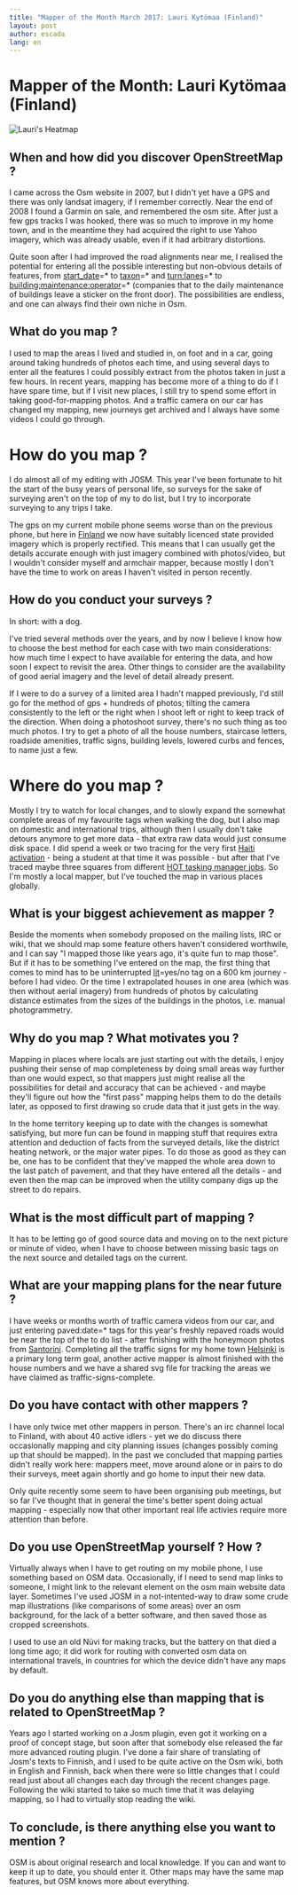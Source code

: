 ```yaml
---
title: "Mapper of the Month March 2017: Lauri Kytömaa (Finland)"
layout: post
author: escada
lang: en
---
```


# Mapper of the Month: Lauri Kytömaa (Finland)

![Lauri's Heatmap](https://photos.smugmug.com/OSM/Screenshots/Mapper-in-the-Spotlight/Lauri-Kytömaa/i-9P9QfLW/0/O/osmheatmapalv.png)

## When and how did you discover OpenStreetMap ?

I came across the Osm website in 2007, but I didn't yet have a GPS and
there was only landsat imagery, if I remember correctly. Near the end
of 2008 I found a Garmin on sale, and remembered the osm site. After
just a few gps tracks I was hooked, there was so much to improve in my
home town, and in the meantime they had acquired the right to use
Yahoo imagery, which was already usable, even if it had arbitrary
distortions.

Quite soon after I had improved the road alignments near me, I
realised the potential for entering all the possible interesting but
non-obvious details of features, from [start_date](https://wiki.openstreetmap.org/wiki/Key:start_date)=* to [taxon](https://wiki.openstreetmap.org/wiki/Key:taxon)=* and
[turn:lanes](https://wiki.openstreetmap.org/wiki/Key:turn:lanes)=* to [building:maintenance:operator](https://taginfo.openstreetmap.org/keys/building%3Amaintenance%3Aoperator#overview)=* (companies that to the
daily maintenance of buildings leave a sticker on the front door). The
possibilities are endless, and one can always find their own niche in
Osm.

## What do you map ?

I used to map the areas I lived and studied in, on foot and in a car,
going around taking hundreds of photos each time, and using several
days to enter all the features I could possibly extract from the
photos taken in just a few hours. In recent years, mapping has become
more of a thing to do if I have spare time, but if I visit new places,
I still try to spend some effort in taking good-for-mapping photos.
And a traffic camera on our car has changed my mapping, new journeys
get archived and I always have some videos I could go through.

# How do you map ?

I do almost all of my editing with JOSM. This year I've been fortunate
to hit the start of the busy years of personal life, so surveys for
the sake of surveying aren't on the top of my to do list, but I try to
incorporate surveying to any trips I take.

The gps on my current mobile phone seems worse than on the previous
phone, but here in [Finland](http://www.openstreetmap.org/relation/54224) we now have suitably licenced state
provided imagery which is properly rectified. This means that I can
usually get the details accurate enough with just imagery combined
with photos/video, but I wouldn't consider myself and armchair mapper,
because mostly I don't have the time to work on areas I haven't
visited in person recently.

## How do you conduct your surveys ?

In short: with a dog.

I've tried several methods over the years, and by now I believe I know
how to choose the best method for each case with two main
considerations: how much time I expect to have available for entering
the data, and how soon I expect to revisit the area. Other things to
consider are the availability of good aerial imagery and the level of
detail already present.

If I were to do a survey of a limited area I hadn't mapped previously,
I'd still go for the method of gps + hundreds of photos; tilting the
camera consistently to the left or the right when I shoot left or
right to keep track of the direction. When doing a photoshoot survey,
there's no such thing as too much photos. I try to get a photo of all
the house numbers, staircase letters, roadside amenities, traffic
signs, building levels, lowered curbs and fences, to name just a few.

# Where do you map ?

Mostly I try to watch for local changes, and to slowly expand the
somewhat complete areas of my favourite tags when walking the dog, but
I also map on domestic and international trips, although then I
usually don't take detours anymore to get more data - that extra raw
data would just consume disk space. I did spend a week or two tracing
for the very first [Haiti activation](https://www.hotosm.org/projects/haiti-2) - being a student at that time it
was possible - but after that I've traced maybe three squares from
different [HOT tasking manager jobs](http://tasks.hotosm.org/). So I'm mostly a local mapper, but
I've touched the map in various places globally.

## What is your biggest achievement as mapper ?

Beside the moments when somebody proposed on the mailing lists, IRC or
wiki, that we should map some feature others haven't considered
worthwile, and I can say "I mapped those like years ago, it's quite
fun to map those". But if it has to be something I've entered on the
map, the first thing that comes to mind has to be uninterrupted
[lit](https://wiki.openstreetmap.org/wiki/Key:lit)=yes/no tag on a 600 km journey - before I had video. Or the time I
extrapolated houses in one area (which was then without aerial
imagery) from hundreds of photos by calculating distance estimates
from the sizes of the buildings in the photos, i.e. manual
photogrammetry.

## Why do you map ? What motivates you ?

Mapping in places where locals are just starting out with the details,
I enjoy pushing their sense of map completeness by doing small areas
way further than one would expect, so that mappers just might realise
all the possibilities for detail and accuracy that can be achieved -
and maybe they'll figure out how the "first pass" mapping helps them
to do the details later, as opposed to first drawing so crude data
that it just gets in the way.

In the home territory keeping up to date with the changes is somewhat
satisfying, but more fun can be found in mapping stuff that requires
extra attention and deduction of facts from the surveyed details, like
the district heating network, or the major water pipes. To do those as
good as they can be, one has to be confident that they've mapped the
whole area down to the last patch of pavement, and that they have
entered all the details - and even then the map can be improved when
the utility company digs up the street to do repairs.

## What is the most difficult part of mapping ?

It has to be letting go of good source data and moving on to the next
picture or minute of video, when I have to choose between missing
basic tags on the next source and detailed tags on the current.

## What are your mapping plans for the near future ?

I have weeks or months worth of traffic camera videos from our car,
and just entering paved:date=* tags for this year's freshly repaved
roads would be near the top of the to do list - after finishing with
the honeymoon photos from [Santorini](http://www.openstreetmap.org/relation/453964). Completing all the traffic signs
for my home town [Helsinki](http://www.openstreetmap.org/relation/34914) is a primary long term goal, another active
mapper is almost finished with the house numbers and we have a shared
svg file for tracking the areas we have claimed as
traffic-signs-complete.

## Do you have contact with other mappers ?

I have only twice met other mappers in person. There's an irc channel
local to Finland, with about 40 active idlers - yet we do discuss
there occasionally mapping and city planning issues (changes possibly
coming up that should be mapped). In the past we concluded that
mapping parties didn't really work here: mappers meet, move around
alone or in pairs to do their surveys, meet again shortly and go home
to input their new data.

Only quite recently some seem to have been organising pub meetings,
but so far I've thought that in general the time's better spent doing
actual mapping - especially now that other important real life
activies require more attention than before.

## Do you use OpenStreetMap yourself ? How ?

Virtually always when I have to get routing on my mobile phone, I use
something based on OSM data. Occasionally, if I need to send map links
to someone, I might link to the relevant element on the osm main
website data layer. Sometimes I've used JOSM in a not-intented-way to
draw some crude map illustrations (like comparisons of some areas)
over an osm background, for the lack of a better software, and then
saved those as cropped screenshots.

I used to use an old Nüvi for making tracks, but the battery on that
died a long time ago; it did work for routing with converted osm data
on international travels, in countries for which the device didn't
have any maps by default.

## Do you do anything else than mapping that is related to OpenStreetMap ?

Years ago I started working on a Josm plugin, even got it working  on a proof of concept stage, but soon after that somebody else
released the far more advanced routing plugin. I've done a fair share
of translating of Josm's texts to Finnish, and I used to be quite
active on the Osm wiki, both in English and Finnish, back when there
were so little changes that I could read just about all changes each
day through the recent changes page. Following the wiki started to
take so much time that it was delaying mapping, so I had to virtually
stop reading the wiki.


## To conclude, is there anything else you want to mention ?

OSM is about original research and local knowledge. If you can and
want to keep it up to date, you should enter it. Other maps may have
the same map features, but OSM knows more about everything.
